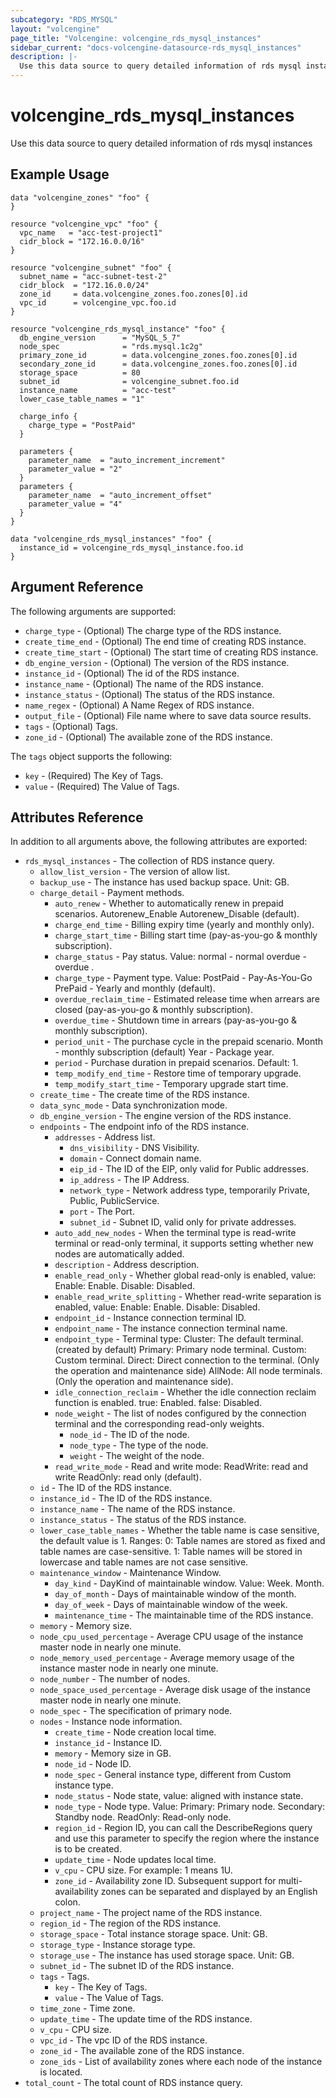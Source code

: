 ```yaml
---
subcategory: "RDS_MYSQL"
layout: "volcengine"
page_title: "Volcengine: volcengine_rds_mysql_instances"
sidebar_current: "docs-volcengine-datasource-rds_mysql_instances"
description: |-
  Use this data source to query detailed information of rds mysql instances
---
```

# volcengine_rds_mysql_instances
Use this data source to query detailed information of rds mysql instances
## Example Usage
```hcl
data "volcengine_zones" "foo" {
}

resource "volcengine_vpc" "foo" {
  vpc_name   = "acc-test-project1"
  cidr_block = "172.16.0.0/16"
}

resource "volcengine_subnet" "foo" {
  subnet_name = "acc-subnet-test-2"
  cidr_block  = "172.16.0.0/24"
  zone_id     = data.volcengine_zones.foo.zones[0].id
  vpc_id      = volcengine_vpc.foo.id
}

resource "volcengine_rds_mysql_instance" "foo" {
  db_engine_version      = "MySQL_5_7"
  node_spec              = "rds.mysql.1c2g"
  primary_zone_id        = data.volcengine_zones.foo.zones[0].id
  secondary_zone_id      = data.volcengine_zones.foo.zones[0].id
  storage_space          = 80
  subnet_id              = volcengine_subnet.foo.id
  instance_name          = "acc-test"
  lower_case_table_names = "1"

  charge_info {
    charge_type = "PostPaid"
  }

  parameters {
    parameter_name  = "auto_increment_increment"
    parameter_value = "2"
  }
  parameters {
    parameter_name  = "auto_increment_offset"
    parameter_value = "4"
  }
}

data "volcengine_rds_mysql_instances" "foo" {
  instance_id = volcengine_rds_mysql_instance.foo.id
}
```
## Argument Reference
The following arguments are supported:
* `charge_type` - (Optional) The charge type of the RDS instance.
* `create_time_end` - (Optional) The end time of creating RDS instance.
* `create_time_start` - (Optional) The start time of creating RDS instance.
* `db_engine_version` - (Optional) The version of the RDS instance.
* `instance_id` - (Optional) The id of the RDS instance.
* `instance_name` - (Optional) The name of the RDS instance.
* `instance_status` - (Optional) The status of the RDS instance.
* `name_regex` - (Optional) A Name Regex of RDS instance.
* `output_file` - (Optional) File name where to save data source results.
* `tags` - (Optional) Tags.
* `zone_id` - (Optional) The available zone of the RDS instance.

The `tags` object supports the following:

* `key` - (Required) The Key of Tags.
* `value` - (Required) The Value of Tags.

## Attributes Reference
In addition to all arguments above, the following attributes are exported:
* `rds_mysql_instances` - The collection of RDS instance query.
    * `allow_list_version` - The version of allow list.
    * `backup_use` - The instance has used backup space. Unit: GB.
    * `charge_detail` - Payment methods.
        * `auto_renew` - Whether to automatically renew in prepaid scenarios.
Autorenew_Enable
Autorenew_Disable (default).
        * `charge_end_time` - Billing expiry time (yearly and monthly only).
        * `charge_start_time` - Billing start time (pay-as-you-go & monthly subscription).
        * `charge_status` - Pay status. Value:
normal - normal
overdue - overdue
.
        * `charge_type` - Payment type. Value:
PostPaid - Pay-As-You-Go
PrePaid - Yearly and monthly (default).
        * `overdue_reclaim_time` - Estimated release time when arrears are closed (pay-as-you-go & monthly subscription).
        * `overdue_time` - Shutdown time in arrears (pay-as-you-go & monthly subscription).
        * `period_unit` - The purchase cycle in the prepaid scenario.
Month - monthly subscription (default)
Year - Package year.
        * `period` - Purchase duration in prepaid scenarios. Default: 1.
        * `temp_modify_end_time` - Restore time of temporary upgrade.
        * `temp_modify_start_time` - Temporary upgrade start time.
    * `create_time` - The create time of the RDS instance.
    * `data_sync_mode` - Data synchronization mode.
    * `db_engine_version` - The engine version of the RDS instance.
    * `endpoints` - The endpoint info of the RDS instance.
        * `addresses` - Address list.
            * `dns_visibility` - DNS Visibility.
            * `domain` - Connect domain name.
            * `eip_id` - The ID of the EIP, only valid for Public addresses.
            * `ip_address` - The IP Address.
            * `network_type` - Network address type, temporarily Private, Public, PublicService.
            * `port` - The Port.
            * `subnet_id` - Subnet ID, valid only for private addresses.
        * `auto_add_new_nodes` - When the terminal type is read-write terminal or read-only terminal, it supports setting whether new nodes are automatically added.
        * `description` - Address description.
        * `enable_read_only` - Whether global read-only is enabled, value: Enable: Enable. Disable: Disabled.
        * `enable_read_write_splitting` - Whether read-write separation is enabled, value: Enable: Enable. Disable: Disabled.
        * `endpoint_id` - Instance connection terminal ID.
        * `endpoint_name` - The instance connection terminal name.
        * `endpoint_type` - Terminal type:
Cluster: The default terminal. (created by default)
Primary: Primary node terminal.
Custom: Custom terminal.
Direct: Direct connection to the terminal. (Only the operation and maintenance side)
AllNode: All node terminals. (Only the operation and maintenance side).
        * `idle_connection_reclaim` - Whether the idle connection reclaim function is enabled. true: Enabled. false: Disabled.
        * `node_weight` - The list of nodes configured by the connection terminal and the corresponding read-only weights.
            * `node_id` - The ID of the node.
            * `node_type` - The type of the node.
            * `weight` - The weight of the node.
        * `read_write_mode` - Read and write mode:
ReadWrite: read and write
ReadOnly: read only (default).
    * `id` - The ID of the RDS instance.
    * `instance_id` - The ID of the RDS instance.
    * `instance_name` - The name of the RDS instance.
    * `instance_status` - The status of the RDS instance.
    * `lower_case_table_names` - Whether the table name is case sensitive, the default value is 1.
Ranges:
0: Table names are stored as fixed and table names are case-sensitive.
1: Table names will be stored in lowercase and table names are not case sensitive.
    * `maintenance_window` - Maintenance Window.
        * `day_kind` - DayKind of maintainable window. Value: Week. Month.
        * `day_of_month` - Days of maintainable window of the month.
        * `day_of_week` - Days of maintainable window of the week.
        * `maintenance_time` - The maintainable time of the RDS instance.
    * `memory` - Memory size.
    * `node_cpu_used_percentage` - Average CPU usage of the instance master node in nearly one minute.
    * `node_memory_used_percentage` - Average memory usage of the instance master node in nearly one minute.
    * `node_number` - The number of nodes.
    * `node_space_used_percentage` - Average disk usage of the instance master node in nearly one minute.
    * `node_spec` - The specification of primary node.
    * `nodes` - Instance node information.
        * `create_time` - Node creation local time.
        * `instance_id` - Instance ID.
        * `memory` - Memory size in GB.
        * `node_id` - Node ID.
        * `node_spec` - General instance type, different from Custom instance type.
        * `node_status` - Node state, value: aligned with instance state.
        * `node_type` - Node type. Value: Primary: Primary node.
Secondary: Standby node.
ReadOnly: Read-only node.
        * `region_id` - Region ID, you can call the DescribeRegions query and use this parameter to specify the region where the instance is to be created.
        * `update_time` - Node updates local time.
        * `v_cpu` - CPU size. For example: 1 means 1U.
        * `zone_id` - Availability zone ID. Subsequent support for multi-availability zones can be separated and displayed by an English colon.
    * `project_name` - The project name of the RDS instance.
    * `region_id` - The region of the RDS instance.
    * `storage_space` - Total instance storage space. Unit: GB.
    * `storage_type` - Instance storage type.
    * `storage_use` - The instance has used storage space. Unit: GB.
    * `subnet_id` - The subnet ID of the RDS instance.
    * `tags` - Tags.
        * `key` - The Key of Tags.
        * `value` - The Value of Tags.
    * `time_zone` - Time zone.
    * `update_time` - The update time of the RDS instance.
    * `v_cpu` - CPU size.
    * `vpc_id` - The vpc ID of the RDS instance.
    * `zone_id` - The available zone of the RDS instance.
    * `zone_ids` - List of availability zones where each node of the instance is located.
* `total_count` - The total count of RDS instance query.


